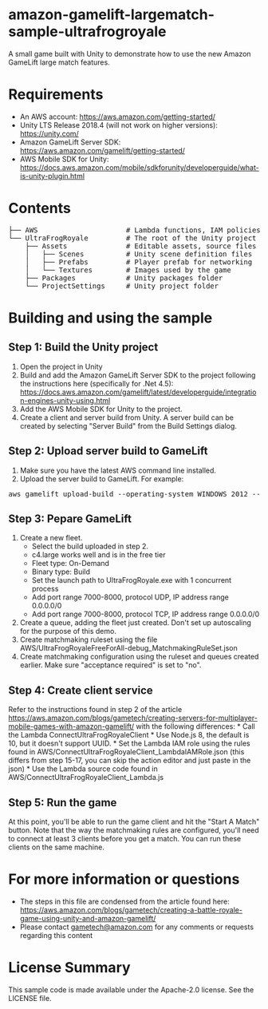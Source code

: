 # amazon-gamelift-largematch-sample-ultrafrogroyale
A small game built with Unity to demonstrate how to use the new Amazon GameLift large match features.

# Requirements
- An AWS account: https://aws.amazon.com/getting-started/
- Unity LTS Release 2018.4 (will not work on higher versions): https://unity.com/
- Amazon GameLift Server SDK: https://aws.amazon.com/gamelift/getting-started/
- AWS Mobile SDK for Unity: https://docs.aws.amazon.com/mobile/sdkforunity/developerguide/what-is-unity-plugin.html

# Contents
<pre>
├── AWS                     # Lambda functions, IAM policies, rulesets, etc.
└── UltraFrogRoyale         # The root of the Unity project
    ├── Assets              # Editable assets, source files
    │   ├── Scenes          # Unity scene definition files
    │   ├── Prefabs         # Player prefab for networking
    │   └── Textures        # Images used by the game
    ├── Packages            # Unity packages folder
    └── ProjectSettings     # Unity project folder
</pre>

# Building and using the sample

## Step 1: Build the Unity project
1. Open the project in Unity
2. Build and add the Amazon GameLift Server SDK to the project following the instructions here (specifically for .Net 4.5): https://docs.aws.amazon.com/gamelift/latest/developerguide/integration-engines-unity-using.html
3. Add the AWS Mobile SDK for Unity to the project.
4. Create a client and server build from Unity. A server build can be created by selecting "Server Build" from the Build Settings dialog.

## Step 2: Upload server build to GameLift
1. Make sure you have the latest AWS command line installed.
2. Upload the server build to GameLift. For example:
<pre>
aws gamelift upload-build --operating-system WINDOWS_2012 --build-root "C:\amazon-gamelift-largematch-sample-ultrafrogroyale\UltraFrogRoyale\ServerBuild" --name "Demo Build" --build-version "build 1" --region us-east-1
</pre>

## Step 3: Pepare GameLift
1. Create a new fleet.
    * Select the build uploaded in step 2.
    * c4.large works well and is in the free tier
    * Fleet type: On-Demand
    * Binary type: Build
    * Set the launch path to UltraFrogRoyale.exe with 1 concurrent process
    * Add port range 7000-8000, protocol UDP, IP address range 0.0.0.0/0
    * Add port range 7000-8000, protocol TCP, IP address range 0.0.0.0/0
2. Create a queue, adding the fleet just created. Don't set up autoscaling for the purpose of this demo.
3. Create matchmaking ruleset using the file AWS/UltraFrogRoyaleFreeForAll-debug_MatchmakingRuleSet.json
4. Create matchmaking configuration using the ruleset and queues created earlier. Make sure "acceptance required" is set to "no".

## Step 4: Create client service
Refer to the instructions found in step 2 of the article https://aws.amazon.com/blogs/gametech/creating-servers-for-multiplayer-mobile-games-with-amazon-gamelift/ with the following differences:
    * Call the Lambda ConnectUltraFrogRoyaleClient
    * Use Node.js 8, the default is 10, but it doesn't support UUID.
    * Set the Lambda IAM role using the rules found in AWS/ConnectUltraFrogRoyaleClient_LambdaIAMRole.json (this differs from step 15-17, you can skip the action editor and just paste in the json)
    * Use the Lambda source code found in AWS/ConnectUltraFrogRoyaleClient_Lambda.js

## Step 5: Run the game
At this point, you'll be able to run the game client and hit the "Start A Match" button. Note that the way the matchmaking rules are configured, you'll need to connect at least 3 clients before you get a match. You can run these clients on the same machine.


# For more information or questions
- The steps in this file are condensed from the article found here: https://aws.amazon.com/blogs/gametech/creating-a-battle-royale-game-using-unity-and-amazon-gamelift/
- Please contact gametech@amazon.com for any comments or requests regarding this content

# License Summary

This sample code is made available under the Apache-2.0 license. See the LICENSE file.